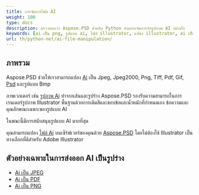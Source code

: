 ```yaml
---
title: การจัดการไฟล์ AI
weight: 100
type: docs
description: ตรวจสอบว่า Aspose.PSD สำหรับ Python สามารถจัดการกับรูปภาพ AI อย่างไร
keywords: [ai เป็น png, รูปแบบ ai, ไฟล์ illustrator, แปลง illustrator, ai เป็น pdf, ai เป็น jpeg, ai เป็น tiff, ai เป็น psd, psd api, python, ตัวอย่างโค้ด]
url: th/python-net/ai-file-manipulation/
---
```


## **ภาพรวม**
Aspose.PSD ช่วยให้เราสามารถแปลง [Ai](/psd/th/net/ai-adobe-illustrator-format/) เป็น Jpeg, Jpeg2000, Png, Tiff, Pdf, Gif, [Psd](https://reference.aspose.com/psd/python-net/aspose.psd.fileformats.psd/psdimage) และรูปแบบ Bmp

ภาพเวกเตอร์ เช่น [รูปภาพ Ai](https://reference.aspose.com/psd/python-net/aspose.psd.fileformats.ai/aiimage) ทำจากเส้นและรูปร่าง Aspose.PSD รองรับความสามารถในการเรนเดอร์รูปภาพ Illustrator พื้นฐานด้วยการเติมสีและขอบข้อและน้ำหนักที่กำหนดเอง ข้อความและคุณลักษณะเฉพาะของรูปแบบ AI

ในขณะนี้มีการสนับสนุนรูปแบบ AI มากที่สุด

คุณสามารถแปลง [ไฟล์ Ai](/psd/th/net/ai-adobe-illustrator-format/) บนเซิร์ฟเวอร์ของคุณด้วย [Aspose.PSD](https://products.aspose.com/psd/python-net) โดยไม่ต้องใช้ Illustrator เป็นทางเลือกที่ดีสำหรับ Adobe Illustrator

## **ตัวอย่างเฉพาะในการส่งออก AI เป็นรูปร่าง**
- [Ai เป็น JPEG](/psd/th/python-net/convert/ai-to-jpg/)
- [Ai เป็น PDF](/psd/th/python-net/convert/ai-to-pdf/)
- [Ai เป็น PNG](/psd/th/python-net/convert/ai-to-png/)
